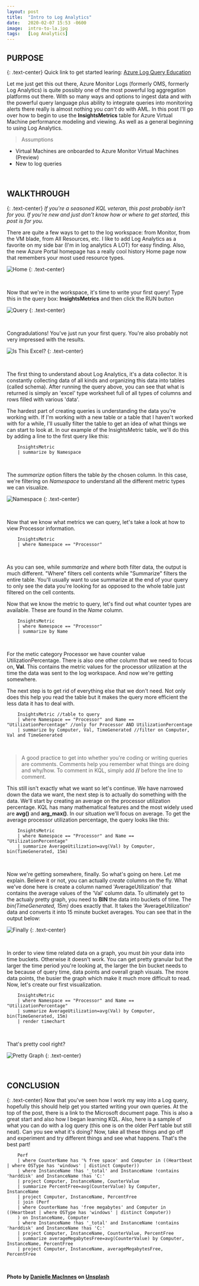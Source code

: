 ```yaml
---
layout: post
title:  "Intro to Log Analytics"
date:   2020-02-07 15:53 -0600
image:  intro-to-la.jpg
tags:   [Log Analytics]
---
```


## PURPOSE
{: .text-center}
Quick link to get started learing:
[Azure Log Query Education](https://docs.microsoft.com/en-us/azure/azure-monitor/log-query/query-language)

Let me just get this out there, Azure Monitor Logs (formerly OMS, formerly Log Analytics) is quite possibly one of the most powerful log aggregation platforms out there. With so many ways and options to ingest data and with the powerful query language plus ability to integrate queries into monitoring alerts there really is almost nothing you *can't* do with AML. In this post I'll go over how to begin to use the **InsightsMetrics** table for Azure Virtual Machine performance modeling and viewing. As well as a general beginning to using Log Analytics. 

> Assumptions
* Virtual Machines are onboarded to Azure Monitor Virtual Machines (Preview)
* New to log queries

<br>

## WALKTHROUGH 
{: .text-center}
*If you're a seasoned KQL veteran, this post probably isn't for you. If you're new and just don't know how or where to get started, this post is for you.* 

There are quite a few ways to get to the log workspace: from Monitor, from the VM blade, from All Resources, etc. I like to add Log Analytics as a favorite on my side bar (I'm in log analytics A LOT) for easy finding. Also, the new Azure Portal homepage has a really cool history Home page now that remembers your most used resource types.

![Home](/img/azure-home.jpg)
{: .text-center}

<br>

Now that we're in the workspace, it's time to write your first query! Type this in the query box: **InsightsMetrics** and then click the RUN button

![Query](/img/first-query.jpg)
{: .text-center}

<br>

Congradulations! You've just run your first query. You're also probably not very impressed with the results.

![Is This Excel?](/img/excel.jpg)
{: .text-center}

<br>

The first thing to understand about Log Analytics, it's a data collector. It is constantly collecting data of all kinds and organizing this data into tables (called schema). After running the query above, you can see that what is returned is simply an 'excel' type worksheet full of all types of columns and rows filled with various 'data'. 

The hardest part of creating queries is understanding the data you're working with. If I'm working with a new table or a table that I haven't worked with for a while, I'll usually filter the table to get an idea of what things we can start to look at. In our example of the InsightsMetric table, we'll do this by adding a line to the first query like this:

        InsightsMetric
        | summarize by Namespace

<br>

The *summarize* option filters the table *by* the chosen column. In this case, we're filtering on *Namespace* to understand all the different metric types we can visualize.

![Namespace](/img/namespace.jpg)
{: .text-center}

<br>

Now that we know what metrics we can query, let's take a look at how to view Processor information.

        InsightsMetric
        | where Namespace == "Processor"

<br>

As you can see, while *summarize* and *where* both filter data, the output is much different. "Where" filters cell contents while "Summarize" filters the entire table. You'll usually want to use summarize at the end of your query to only see the data you're looking for as opposed to the whole table just filtered on the cell contents. 

Now that we know the metric to query, let's find out what counter types are available. These are found in the *Name* column.

        InsightsMetric
        | where Namespace == "Processor"
        | summarize by Name

<br>

For the metic category Processor we have counter value UtilizationPercentage. There is also one other column that we need to focus on, **Val**. This contains the metric values for the processor utilization at the time the data was sent to the log workspace. And now we're getting somewhere.

The next step is to get rid of everything else that we don't need. Not only does this help you read the table but it makes the query more efficient the less data it has to deal with. 

        InsightsMetric //table to query
        | where Namespace == "Processor" and Name == "UtilizationPercentage" //only for Processor AND UtilizationPercentage
        | summarize by Computer, Val, TimeGenerated //filter on Computer, Val and TimeGenerated

<br>

> A good practice to get into whether you're coding or writing queries are comments. Comments help you remember what things are doing and why/how. To comment in KQL, simply add **//** before the line to comment.

This still isn't exactly what we want so let's continue. We have narrowed down the data we want, the next step is to actually do something with the data. We'll start by creating an average on the processor utilization percentage. KQL has many mathematical features and the most widely used are **avg()** and **arg_max()**. In our situation we'll focus on average. To get the average processor utilization percentage, the query looks like this:

        InsightsMetric
        | where Namespace == "Processor" and Name == "UtilizationPercentage"
        | summarize AverageUtilization=avg(Val) by Computer, bin(TimeGenerated, 15m)

<br>

Now we're getting somewhere, finally. So what's going on here. Let me explain. Believe it or not, you can actually *create* columns on the fly. What we've done here is create a column named 'AverageUtilization' that contains the average values of the 'Val' column data. To ultimately get to the actualy pretty graph, you need to **BIN** the data into buckets of time. The *bin(TimeGenerated, 15m)* does exactly that. It takes the 'AverageUtilization' data and converts it into 15 minute bucket averages. You can see that in the output below:

![Finally](/img/finally.jpg)
{: .text-center}

<br>

In order to view time related data on a graph, you must *bin* your data into time buckets. Otherwise it doesn't work. You can get pretty granular but the larger the time period you're looking at, the larger the bin bucket needs to be because of query time, data points and overall graph visuals. The more data points, the busier the graph which make it much more difficult to read. Now, let's create our first visualization.

        InsightsMetric
        | where Namespace == "Processor" and Name == "UtilizationPercentage"
        | summarize AverageUtilization=avg(Val) by Computer, bin(TimeGenerated, 15m)
        | render timechart

<br>

That's pretty cool right?

![Pretty Graph](/img/pretty-graph.jpg)
{: .text-center}

<br>

## CONCLUSION
{: .text-center}
Now that you've seen how I work my way into a Log query, hopefully this should help get you started writing your own queries. At the top of the post, there is a link to the Microsoft document page. This is also a great start and also how I began learning KQL. Also, here is a sample of what you can do with a log query (this one is on the older Perf table but still neat). Can you see what it's doing? Now, take all these things and go off and experiment and try different things and see what happens. That's the best part!

        Perf 
        | where CounterName has '% free space' and Computer in ((Heartbeat | where OSType has 'windows' | distinct Computer)) 
        | where InstanceName !has '_total' and InstanceName !contains 'harddisk' and InstanceName !has 'C:' 
        | project Computer, InstanceName, CounterValue 
        | summarize PercentFree=avg(CounterValue) by Computer, InstanceName 
        | project Computer, InstanceName, PercentFree  
        | join (Perf 
        | where CounterName has 'free megabytes' and Computer in ((Heartbeat | where OSType has 'windows' | distinct Computer)) 
        ) on InstanceName, Computer 
        | where InstanceName !has '_total' and InstanceName !contains 'harddisk' and InstanceName !has 'C:' 
        | project Computer, InstanceName, CounterValue, PercentFree 
        | summarize averageMegabytesFree=avg(CounterValue) by Computer, InstanceName, PercentFree
        | project Computer, InstanceName, averageMegabytesFree, PercentFree

<br>

**Photo by [Danielle MacInnes](https://unsplash.com/@dsmacinnes) on [Unsplash](https://unsplash.com/photos/IuLgi9PWETU)**